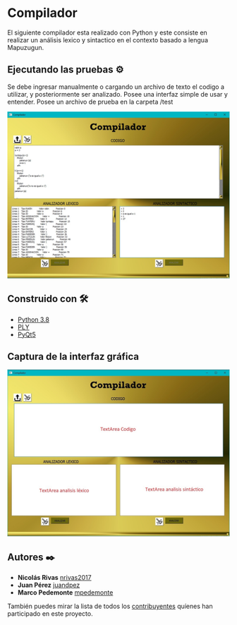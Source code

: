 # Compilador

El siguiente compilador esta realizado con Python y este consiste en realizar un análisis lexico y sintactico en el contexto basado a lengua Mapuzugun.

## Ejecutando las pruebas ⚙️

Se debe ingresar manualmente o cargando un archivo de texto el codigo a utilizar, y posteriormente ser analizado. Posee una interfaz simple de usar y entender.
Posee un archivo de prueba en la carpeta /test

![Captura](img/interfaz2.jpg)

## Construido con 🛠️


* [Python 3.8](https://www.python.org)
* [PLY](https://www.dabeaz.com/ply/)
* [PyQt5](https://pypi.org/project/PyQt5/)

## Captura de la interfaz gráfica

![Captura](img/interfaz.jpg)

## Autores ✒️


* **Nicolás Rivas** [nrivas2017](https://github.com/nrivas2017)
* **Juan Pérez** [juandpez](https://github.com/juandpez)
* **Marco Pedemonte** [mpedemonte](https://github.com/mpedemonte)

También puedes mirar la lista de todos los [contribuyentes](https://github.com/nrivas2017/compilador/graphs/contributors) quíenes han participado en este proyecto. 
